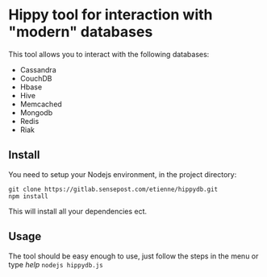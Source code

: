 # Hippy tool for interaction with "modern" databases

This tool allows you to interact with the following databases:

* Cassandra
* CouchDB
* Hbase
* Hive
* Memcached
* Mongodb
* Redis
* Riak

## Install
You need to setup your Nodejs environment, in the project directory:
```
git clone https://gitlab.sensepost.com/etienne/hippydb.git
npm install
```

This will install all your dependencies ect.

## Usage
The tool should be easy enough to use, just follow the steps in the menu or type *help*
```nodejs hippydb.js```




